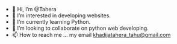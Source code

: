 - 👋 Hi, I’m @Tahera
- 👀 I’m interested in developing websites.
- 🌱 I’m currently learning Python.
- 💞️ I’m looking to collaborate on python web developing.
- 📫 How to reach me ... my email khadijatahera_tahu@gmail.com

<!---
Tahera-tahu/Tahera-tahu is a ✨ special ✨ repository because its `README.md` (this file) appears on your GitHub profile.
You can click the Preview link to take a look at your changes.
--->
